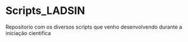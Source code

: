# Scripts_LADSIN
Repositorio com os diversos scripts que venho desenvolvendo durante a iniciação cientifica 
